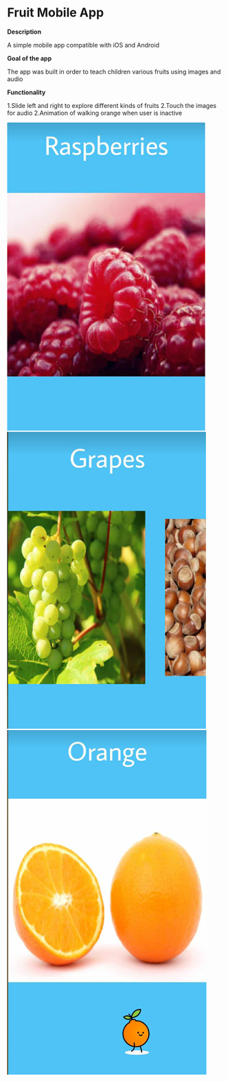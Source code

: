 # Fruit Mobile App

**Description**

A simple mobile app compatible with iOS and Android

**Goal of the app**

The app was built in order to teach children various fruits using images and audio

**Functionality**

1.Slide left and right to explore different kinds of fruits 
2.Touch the images for audio 
2.Animation of walking orange when user is inactive

![](assets/image.png)
![](assets/image-1.png)
![](assets/image-2.png)